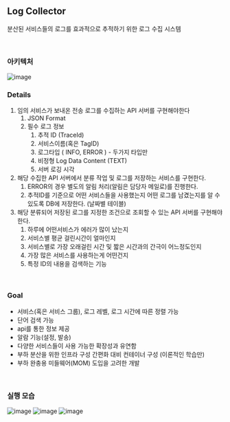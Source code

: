## Log Collector
분산된 서비스들의 로그를 효과적으로 추적하기 위한 로그 수집 시스템
  
<br/>


### 아키텍처
![image](https://user-images.githubusercontent.com/35768650/151692146-7357f015-db28-4078-bda7-11e74500c8ef.png)


### Details
1. 임의 서비스가 보내온 전송 로그를 수집하는 API 서버를 구현해야한다
    1. JSON Format
    2. 필수 로그 정보
        1. 추적 ID (TraceId)
        2. 서비스이름(혹은 TagID)
        3. 로그타입 ( INFO, ERROR ) - 두가지 타입만
        4. 비정형 Log Data Content (TEXT)
        5. 서버 로깅 시각
2. 해당 수집한 API 서버에서 분류 작업 및 로그를 저장하는 서비스를 구현한다.
    1. ERROR의 경우 별도의 알림 처리(알림은 담당자 메일로)를 진행한다.
    2. 추적ID를 기준으로 어떤 서비스들을 사용했는지 어떤 로그를 남겼는지를 알 수 있도록 DB에 저장한다. (날짜별 테이블)
3. 해당 분류되어 저장된 로그를 지정한 조건으로 조회할 수 있는 API 서버를 구현해야한다.
    1. 하루에 어떤서비스가 에러가 많이 났는지
    2. 서비스별 평균 걸린시간이 얼마인지
    3. 서비스별로 가장 오래걸린 시간 및 짧은 시간과의 간극이 어느정도인지
    4. 가장 많은 서비스를 사용하는게 어떤건지
    5. 특정 ID의 내용을 검색하는 기능
   
<br/>

### Goal
- 서비스(혹은 서비스 그룹), 로그 레벨, 로그 시간에 따른 정렬 가능
- 단어 검색 가능
- api를 통한 정보 제공
- 알람 기능(설정, 발송)
- 다양한 서비스들이 사용 가능한 확장성과 유연함
- 부하 분산을 위한 인프라 구성 간편화 대비 컨테이너 구성 (이론적인 학습만)
- 부하 완충용 미들웨어(MOM) 도입을 고려한 개발
  
<br/>

  
### 실행 모습
![image](https://user-images.githubusercontent.com/35768650/151692441-e1e8c9e1-b604-400b-a02b-16dfdfa8b8f1.png)
![image](https://user-images.githubusercontent.com/35768650/151692531-811bf469-f998-4c4a-a4b8-74926d455d82.png)
![image](https://user-images.githubusercontent.com/35768650/151692556-a65fabf3-80f8-4f3e-8703-854bf7228876.png)
  
<br/>
